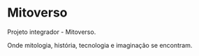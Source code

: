 # Mitoverso
Projeto integrador - Mitoverso. 

Onde mitologia,  história, tecnologia e imaginação se encontram.
